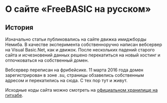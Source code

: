 # О сайте «FreeBASIC на русском»

## История

Изначально статьи публиковались на сайте движка имиджборды Немиба. В качестве эксперимента собственноручно написан вебсервер на Visual Basic.Net, как и движок. После нескольких падений старого сайта и исчезновений данных решено перекатиться на новый хостинг и отпочковаться на собственный домен.

Вебсервер переписан на фрибейсике. 11 марта 2016 года домен зарегистрирован в зоне .su, страницы обзавелись собственным адресом и перекатились на сюда. С тех пор тут и живут.

Исходные коды сайта можно смотреть на [официальном хранилище на гитхабе](https://github.com/FreeBASICsu/FreeBasicSu).
